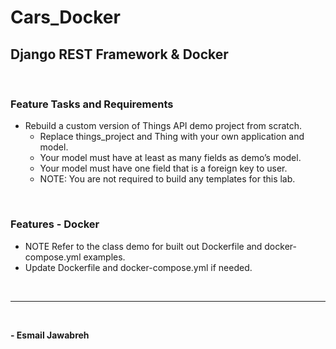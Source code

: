 # Cars_Docker

## Django REST Framework & Docker

<br>

### Feature Tasks and Requirements
- Rebuild a custom version of Things API demo project from scratch.
    - Replace things_project and Thing with your own application and model.
    - Your model must have at least as many fields as demo’s model.
    - Your model must have one field that is a foreign key to user.
    - NOTE: You are not required to build any templates for this lab.


<br>


### Features - Docker
- NOTE Refer to the class demo for built out Dockerfile and docker-compose.yml examples.
- Update Dockerfile and docker-compose.yml if needed.

<br>

--- 
<br>

**- Esmail Jawabreh**